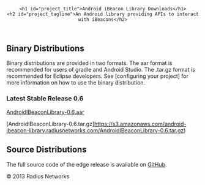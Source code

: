 <link rel="stylesheet" type="text/css" media="screen" href="stylesheets/stylesheet.css">

<div id="header_wrap" class="outer">
  <header class="inner">

    <h1 id="project_title">Android iBeacon Library Downloads</h1>
    <h2 id="project_tagline">An Android library providing APIs to interact with iBeacons</h2>

  </header>
</div>

<div id="main_content_wrap" class="outer">
  <section id="main_content" class="inner">

## Binary Distributions

Binary distributions are provided in two formats.  The aar format is recommended for users of gradle and Android Studio.  The .tar.gz format is recommended for Eclipse developers.
See [configuring your project] for more information on how to use the binary distribution.

### Latest Stable Release 0.6

[AndroidIBeaconLibrary-0.6.aar](https://s3.amazonaws.com/android-ibeacon-library.radiusnetworks.com/AndroidIBeaconLibrary-0.6.aar)

[AndroidIBeaconLibrary-0.6.tar.gz]https://s3.amazonaws.com/android-ibeacon-library.radiusnetworks.com/AndroidIBeaconLibrary-0.6.tar.gz)

## Source Distributions

The full source code of the edge release is available on [GitHub](https://github.com/RadiusNetworks/android-ibeacon-service). 

  </section>
</div>

<!-- FOOTER  -->
<div id="footer_wrap" class="outer">
  <footer class="inner">
    <p class="copyright">&copy; 2013 Radius Networks</p>
  </footer>
</div>

